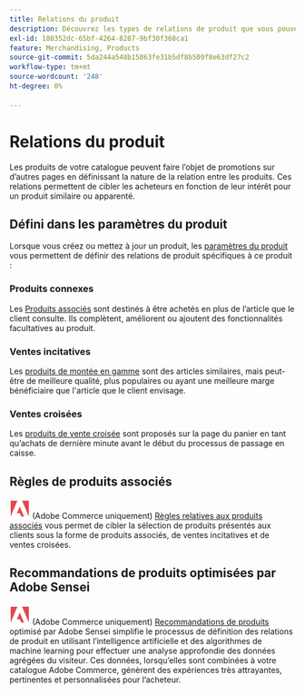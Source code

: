 ```yaml
---
title: Relations du produit
description: Découvrez les types de relations de produit que vous pouvez utiliser pour promouvoir des produits auprès d’acheteurs ciblés.
exl-id: 180352dc-65bf-4264-8287-9bf30f368ca1
feature: Merchandising, Products
source-git-commit: 5da244a548b15863fe31b5df8b509f8e63df27c2
workflow-type: tm+mt
source-wordcount: '248'
ht-degree: 0%

---
```


# Relations du produit

Les produits de votre catalogue peuvent faire l’objet de promotions sur d’autres pages en définissant la nature de la relation entre les produits. Ces relations permettent de cibler les acheteurs en fonction de leur intérêt pour un produit similaire ou apparenté.

## Défini dans les paramètres du produit

Lorsque vous créez ou mettez à jour un produit, les [paramètres du produit](../catalog/product-create.md#product-settings) vous permettent de définir des relations de produit spécifiques à ce produit :

### Produits connexes

Les [Produits associés](../catalog/related-products-up-sells-cross-sells.md#related-products) sont destinés à être achetés en plus de l’article que le client consulte. Ils complètent, améliorent ou ajoutent des fonctionnalités facultatives au produit.

### Ventes incitatives

Les [produits de montée en gamme](../catalog/related-products-up-sells-cross-sells.md#up-sells) sont des articles similaires, mais peut-être de meilleure qualité, plus populaires ou ayant une meilleure marge bénéficiaire que l&#39;article que le client envisage.

### Ventes croisées

Les [produits de vente croisée](../catalog/related-products-up-sells-cross-sells.md#cross-sells) sont proposés sur la page du panier en tant qu’achats de dernière minute avant le début du processus de passage en caisse.

## Règles de produits associés

![Adobe Commerce](../assets/adobe-logo.svg) (Adobe Commerce uniquement) [Règles relatives aux produits associés](product-related-rules.md) vous permet de cibler la sélection de produits présentés aux clients sous la forme de produits associés, de ventes incitatives et de ventes croisées.

## Recommandations de produits optimisées par Adobe Sensei

![Adobe Commerce](../assets/adobe-logo.svg) (Adobe Commerce uniquement) [Recommandations de produits](https://experienceleague.adobe.com/docs/commerce/product-recommendations/overview.html) optimisé par Adobe Sensei simplifie le processus de définition des relations de produit en utilisant l’intelligence artificielle et des algorithmes de machine learning pour effectuer une analyse approfondie des données agrégées du visiteur. Ces données, lorsqu’elles sont combinées à votre catalogue Adobe Commerce, génèrent des expériences très attrayantes, pertinentes et personnalisées pour l’acheteur.
